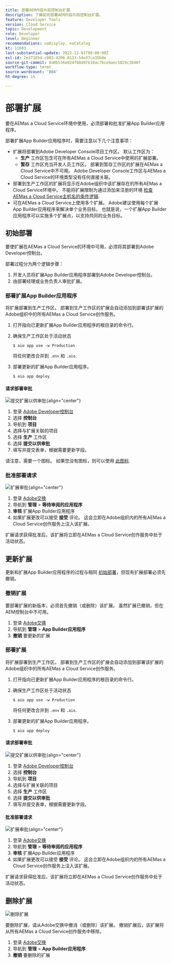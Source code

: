 ```yaml
---
title: 部署AEM内容片段控制台扩展
description: 了解如何部署AEM内容片段控制台扩展。
feature: Developer Tools
version: Cloud Service
topic: Development
role: Developer
level: Beginner
recommendations: noDisplay, noCatalog
kt: 11603
last-substantial-update: 2022-12-01T00:00:00Z
exl-id: 2e37165d-c003-4206-8133-54e37ca35b8e
source-git-commit: da0b536e824f68d97618ac7bce9aec5829c3b48f
workflow-type: tm+mt
source-wordcount: '804'
ht-degree: 1%

---
```


# 部署扩展

要在AEMas a Cloud Service环境中使用，必须部署和批准扩展App Builder应用程序。

部署扩展App Builder应用程序时，需要注意以下几个注意事项：

+ 扩展将部署到Adobe Developer Console项目工作区。 默认工作区为：
   + __生产__ 工作区包含可在所有AEMas a Cloud Service中使用的扩展部署。
   + __暂存__ 工作区充当开发人员工作区。 部署到暂存工作区的扩展在AEMas a Cloud Service中不可用。
Adobe Developer Console工作区与AEMas a Cloud Service的环境类型没有任何直接关联。
+ 部署到生产工作区的扩展将显示在Adobe组织中该扩展存在的所有AEMas a Cloud Service环境中。
不能将扩展限制为通过添加来注册的环境 [检查AEMas a Cloud Service主机名的条件逻辑](https://developer.adobe.com/uix/docs/guides/publication/#enabling-extension-only-on-specific-aem-environments).
+ 可在AEMas a Cloud Service上使用多个扩展。 Adobe建议使用每个扩展App Builder应用程序来解决单个业务目标。 也就是说，一个扩展App Builder应用程序可以实施多个扩展点，以支持共同的业务目标。

## 初始部署

要使扩展在AEMas a Cloud Service的环境中可用，必须将其部署到Adobe Developer控制台。

部署过程分为两个逻辑步骤：

1. 开发人员将扩展App Builder应用程序部署到Adobe Developer控制台。
1. 由部署经理或业务负责人审批扩展。

### 部署扩展App Builder应用程序

将扩展部署到生产工作区。 部署到生产工作区的扩展会自动添加到部署该扩展的Adobe组织中的所有AEMas a Cloud Service创作服务。

1. 打开指向已更新扩展App Builder应用程序的根目录的命令行。
1. 确保生产工作区处于活动状态

   ```shell
   $ aio app use -w Production
   ```

   将任何更改合并到 `.env` 和 `.aio`.

1. 部署更新的扩展App Builder应用程序。

   ```shell
   $ aio app deploy
   ```

#### 请求部署审批

![提交扩展以供审批](./assets/deploy/submit-for-approval.png){align="center"}

1. 登录 [Adobe Developer控制台](https://developer.adobe.com)
1. 选择 __控制台__
1. 导航到 __项目__
1. 选择与扩展关联的项目
1. 选择 __生产__ 工作区
1. 选择 __提交以供审批__
1. 填写并提交表单，根据需要更新字段。

请注意，需要一个图标。 如果您没有图标，则可以使用 [此图标](./assets/deploy/icon.png).

### 批准部署请求

![扩展审批](./assets/deploy/adobe-exchange.png){align="center"}

1. 登录 [Adobe交换](https://exchange.adobe.com/)
1. 导航到 __管理__ > __等待审阅的应用程序__
1. __审核__ 扩展App Builder应用程序
1. 如果扩展更改可以接受 __接受__ 评论。 这会立即在Adobe组织内的所有AEMas a Cloud Service创作服务上注入该扩展。

扩展请求获得批准后，该扩展将立即在AEMas a Cloud Service创作服务中处于活动状态。

## 更新扩展

更新和扩展App Builder应用程序的过程与相同 [初始部署](#initial-deployment)，但现有扩展部署必须先撤销。

### 撤销扩展

要部署扩展的新版本，必须首先撤销（或删除）该扩展。 虽然扩展已撤销，但在AEM控制台中不可用。

1. 登录 [Adobe交换](https://exchange.adobe.com/)
1. 导航到 __管理__ > __App Builder应用程序__
1. __撤销__ 要更新的扩展

### 部署扩展

将扩展部署到生产工作区。 部署到生产工作区的扩展会自动添加到部署该扩展的Adobe组织中的所有AEMas a Cloud Service创作服务。

1. 打开指向已更新扩展App Builder应用程序的根目录的命令行。
1. 确保生产工作区处于活动状态

   ```shell
   $ aio app use -w Production
   ```

   将任何更改合并到 `.env` 和 `.aio`.

1. 部署更新的扩展App Builder应用程序。

   ```shell
   $ aio app deploy
   ```

#### 请求部署审批

![提交扩展以供审批](./assets/deploy/submit-for-approval.png){align="center"}

1. 登录 [Adobe Developer控制台](https://developer.adobe.com)
1. 选择 __控制台__
1. 导航到 __项目__
1. 选择与扩展关联的项目
1. 选择 __生产__ 工作区
1. 选择 __提交以供审批__
1. 填写并提交表单，根据需要更新字段。

#### 批准部署请求

![扩展审批](./assets/deploy/adobe-exchange.png){align="center"}

1. 登录 [Adobe交换](https://exchange.adobe.com/)
1. 导航到 __管理__ > __等待审阅的应用程序__
1. __审核__ 扩展App Builder应用程序
1. 如果扩展更改可以接受 __接受__ 评论。 这会立即在Adobe组织内的所有AEMas a Cloud Service创作服务上注入该扩展。

扩展请求获得批准后，该扩展将立即在AEMas a Cloud Service创作服务中处于活动状态。

## 删除扩展

![删除扩展](./assets/deploy/revoke.png)

要删除扩展，请从Adobe交换中撤消（或删除）该扩展。 撤销扩展后，该扩展将从所有AEMas a Cloud Service创作服务中移除。

1. 登录 [Adobe交换](https://exchange.adobe.com/)
1. 导航到 __管理__ > __App Builder应用程序__
1. __撤销__ 要删除的扩展
